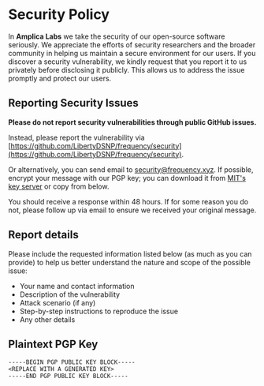 # Security Policy

In **Amplica Labs** we take the security of our open-source software seriously. We
appreciate the efforts of security researchers and the broader community in helping us maintain a
secure environment for our users. If you discover a security vulnerability, we kindly request that
you report it to us privately before disclosing it publicly. This allows us to address the issue
promptly and protect our users.

## Reporting Security Issues

**Please do not report security vulnerabilities through public GitHub issues.**

Instead, please report the vulnerability via [https://github.com/LibertyDSNP/frequency/security](https://github.com/LibertyDSNP/frequency/security).

Or alternatively, you can send email to [security@frequency.xyz](mailto:security@frequency.xyz).  If
possible, encrypt your message with our PGP key; you can download it from [MIT's key server](<replace url after upload>)
or copy from below.

You should receive a response within 48 hours. If for some reason you do not, please follow up via
email to ensure we received your original message.

## Report details
Please include the requested information listed below (as much as you can provide) to help us better
understand the nature and scope of the possible issue:

- Your name and contact information
- Description of the vulnerability
- Attack scenario (if any)
- Step-by-step instructions to reproduce the issue
- Any other details


## Plaintext PGP Key

```
-----BEGIN PGP PUBLIC KEY BLOCK-----
<REPLACE WITH A GENERATED KEY>
-----END PGP PUBLIC KEY BLOCK-----
```
